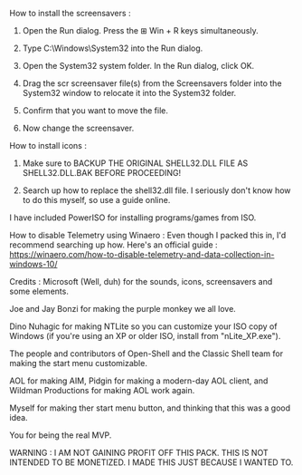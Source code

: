 How to install the screensavers :

1. Open the Run dialog. Press the ⊞ Win + R keys simultaneously.

2. Type C:\Windows\System32 into the Run dialog.

3. Open the System32 system folder. In the Run dialog, click OK.

4. Drag the scr screensaver file(s) from the Screensavers folder into the System32 window to relocate it into the System32 folder.

5. Confirm that you want to move the file.

6. Now change the screensaver.

How to install icons :

1. Make sure to BACKUP THE ORIGINAL SHELL32.DLL FILE AS SHELL32.DLL.BAK BEFORE PROCEEDING!

2. Search up how to replace the shell32.dll file. I seriously don't know how to do this myself, so use a guide online.

I have included PowerISO for installing programs/games from ISO.

How to disable Telemetry using Winaero :
Even though I packed this in, I'd recommend searching up how. Here's an official guide : https://winaero.com/how-to-disable-telemetry-and-data-collection-in-windows-10/

Credits :
Microsoft (Well, duh) for the sounds, icons, screensavers and some elements.


Joe and Jay Bonzi for making the purple monkey we all love.


Dino Nuhagic for making NTLite so you can customize your ISO copy of Windows (if you're using an XP or older ISO, install from "nLite_XP.exe").


The people and contributors of Open-Shell and the Classic Shell team for making the start menu customizable.


AOL for making AIM, Pidgin for making a modern-day AOL client, and Wildman Productions for making AOL work again.


Myself for making ther start menu button, and thinking that this was a good idea.

You for being the real MVP.

WARNING : I AM NOT GAINING PROFIT OFF THIS PACK. THIS IS NOT INTENDED TO BE MONETIZED. I MADE THIS JUST BECAUSE I WANTED TO.